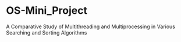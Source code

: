 # OS-Mini_Project

A Comparative Study of Multithreading and Multiprocessing in Various Searching and Sorting Algorithms
